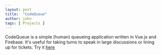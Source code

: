 ```yaml
---
layout: post
title:  "CodeQueue"
author: john
tags: [ Projects ]
---
```


CodeQueue is a simple (human) queueing application written in Vue.js and Firebase. It's useful for taking turns to speak in large discussions or lining up for tickets. Try it [here](https://www.nagaganesh.com/codequeue/)